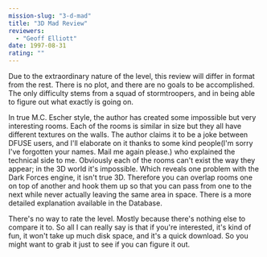 ```yaml
---
mission-slug: "3-d-mad"
title: "3D Mad Review"
reviewers: 
  - "Geoff Elliott"
date: 1997-08-31
rating: ""
---
```


Due to the extraordinary nature of the level, this review will differ in format from the rest. There is no plot, and there are no goals to be accomplished. The only difficulty stems from a squad of stormtroopers, and in being able to figure out what exactly is going on.

In true M.C. Escher style, the author has created some impossible but very interesting rooms. Each of the rooms is similar in size but they all have different textures on the walls. The author claims it to be a joke between DFUSE users, and I'll elaborate on it thanks to some kind people(I'm sorry I've forgotten your names. Mail me again please.) who explained the technical side to me. Obviously each of the rooms can't exist the way they appear; in the 3D world it's impossible. Which reveals one problem with the Dark Forces engine, it isn't true 3D. Therefore you can overlap rooms one on top of another and hook them up so that you can pass from one to the next while never actually leaving the same area in space. There is a more detailed explanation available in the Database.

There's no way to rate the level. Mostly because there's nothing else to compare it to. So all I can really say is that if you're interested, it's kind of fun, it won't take up much disk space, and it's a quick download. So you might want to grab it just to see if you can figure it out.